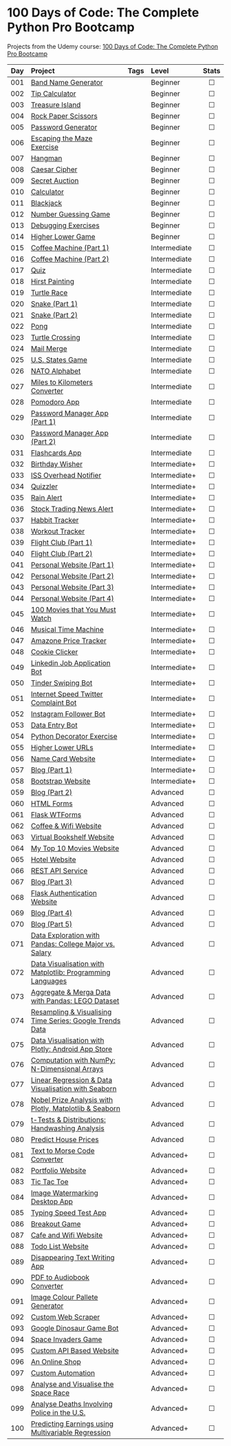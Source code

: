 # 100 Days of Code: The Complete Python Pro Bootcamp
Projects from the Udemy course: [100 Days of Code: The Complete Python Pro Bootcamp](https://www.udemy.com/course/100-days-of-code)


| Day | Project                                                          | Tags | Level         | Stats |
|:---:|:-----------------------------------------------------------------|:----:|:--------------|:-----:|
| 001 | [Band Name Generator](001)                                       |      | Beginner      |   ☐   |
| 002 | [Tip Calculator](002)                                            |      | Beginner      |   ☐   |
| 003 | [Treasure Island](003)                                           |      | Beginner      |   ☐   |
| 004 | [Rock Paper Scissors](004)                                       |      | Beginner      |   ☐   |
| 005 | [Password Generator](005)                                        |      | Beginner      |   ☐   |
| 006 | [Escaping the Maze Exercise](006)                                |      | Beginner      |   ☐   |
| 007 | [Hangman](007)                                                   |      | Beginner      |   ☐   |
| 008 | [Caesar Cipher](008)                                             |      | Beginner      |   ☐   |
| 009 | [Secret Auction](009)                                            |      | Beginner      |   ☐   |
| 010 | [Calculator](010)                                                |      | Beginner      |   ☐   |
| 011 | [Blackjack](011)                                                 |      | Beginner      |   ☐   |
| 012 | [Number Guessing Game](012)                                      |      | Beginner      |   ☐   |
| 013 | [Debugging Exercises](013)                                       |      | Beginner      |   ☐   |
| 014 | [Higher Lower Game](014)                                         |      | Beginner      |   ☐   |
| 015 | [Coffee Machine (Part 1)](015)                                   |      | Intermediate  |   ☐   |
| 016 | [Coffee Machine (Part 2)](016)                                   |      | Intermediate  |   ☐   |
| 017 | [Quiz](017)                                                      |      | Intermediate  |   ☐   |
| 018 | [Hirst Painting](018)                                            |      | Intermediate  |   ☐   |
| 019 | [Turtle Race](019)                                               |      | Intermediate  |   ☐   |
| 020 | [Snake (Part 1)](020)                                            |      | Intermediate  |   ☐   |
| 021 | [Snake (Part 2)](021)                                            |      | Intermediate  |   ☐   |
| 022 | [Pong](022)                                                      |      | Intermediate  |   ☐   |
| 023 | [Turtle Crossing](023)                                           |      | Intermediate  |   ☐   |
| 024 | [Mail Merge](024)                                                |      | Intermediate  |   ☐   |
| 025 | [U.S. States Game](025)                                          |      | Intermediate  |   ☐   |
| 026 | [NATO Alphabet](026)                                             |      | Intermediate  |   ☐   |
| 027 | [Miles to Kilometers Converter](027)                             |      | Intermediate  |   ☐   |
| 028 | [Pomodoro App](028)                                              |      | Intermediate  |   ☐   |
| 029 | [Password Manager App (Part 1)](029)                             |      | Intermediate  |   ☐   |
| 030 | [Password Manager App (Part 2)](030)                             |      | Intermediate  |   ☐   |
| 031 | [Flashcards App](031)                                            |      | Intermediate  |   ☐   |
| 032 | [Birthday Wisher](032)                                           |      | Intermediate+ |   ☐   |
| 033 | [ISS Overhead Notifier](033)                                     |      | Intermediate+ |   ☐   |
| 034 | [Quizzler](034)                                                  |      | Intermediate+ |   ☐   |
| 035 | [Rain Alert](035)                                                |      | Intermediate+ |   ☐   |
| 036 | [Stock Trading News Alert](036)                                  |      | Intermediate+ |   ☐   |
| 037 | [Habbit Tracker](037)                                            |      | Intermediate+ |   ☐   |
| 038 | [Workout Tracker](038)                                           |      | Intermediate+ |   ☐   |
| 039 | [Flight Club (Part 1)](039)                                      |      | Intermediate+ |   ☐   |
| 040 | [Flight Club (Part 2)](040)                                      |      | Intermediate+ |   ☐   |
| 041 | [Personal Website (Part 1)](041)                                 |      | Intermediate+ |   ☐   |
| 042 | [Personal Website (Part 2)](042)                                 |      | Intermediate+ |   ☐   |
| 043 | [Personal Website (Part 3)](043)                                 |      | Intermediate+ |   ☐   |
| 044 | [Personal Website (Part 4)](044)                                 |      | Intermediate+ |   ☐   |
| 045 | [100 Movies that You Must Watch](045)                            |      | Intermediate+ |   ☐   |
| 046 | [Musical Time Machine](046)                                      |      | Intermediate+ |   ☐   |
| 047 | [Amazone Price Tracker](047)                                     |      | Intermediate+ |   ☐   |
| 048 | [Cookie Clicker](048)                                            |      | Intermediate+ |   ☐   |
| 049 | [Linkedin Job Application Bot](049)                              |      | Intermediate+ |   ☐   |
| 050 | [Tinder Swiping Bot](050)                                        |      | Intermediate+ |   ☐   |
| 051 | [Internet Speed Twitter Complaint Bot](051)                      |      | Intermediate+ |   ☐   |
| 052 | [Instagram Follower Bot](052)                                    |      | Intermediate+ |   ☐   |
| 053 | [Data Entry Bot](053)                                            |      | Intermediate+ |   ☐   |
| 054 | [Python Decorator Exercise](054)                                 |      | Intermediate+ |   ☐   |
| 055 | [Higher Lower URLs](055)                                         |      | Intermediate+ |   ☐   |
| 056 | [Name Card Website](056)                                         |      | Intermediate+ |   ☐   |
| 057 | [Blog (Part 1)](057)                                             |      | Intermediate+ |   ☐   |
| 058 | [Bootstrap Website](058)                                         |      | Intermediate+ |   ☐   |
| 059 | [Blog (Part 2)](059)                                             |      | Advanced      |   ☐   |
| 060 | [HTML Forms](060)                                                |      | Advanced      |   ☐   |
| 061 | [Flask WTForms](061)                                             |      | Advanced      |   ☐   |
| 062 | [Coffee & Wifi Website](062)                                     |      | Advanced      |   ☐   |
| 063 | [Virtual Bookshelf Website](063)                                 |      | Advanced      |   ☐   |
| 064 | [My Top 10 Movies Website](064)                                  |      | Advanced      |   ☐   |
| 065 | [Hotel Website](065)                                             |      | Advanced      |   ☐   |
| 066 | [REST API Service](066)                                          |      | Advanced      |   ☐   |
| 067 | [Blog (Part 3)](067)                                             |      | Advanced      |   ☐   |
| 068 | [Flask Authentication Website](068)                              |      | Advanced      |   ☐   |
| 069 | [Blog (Part 4)](069)                                             |      | Advanced      |   ☐   |
| 070 | [Blog (Part 5)](070)                                             |      | Advanced      |   ☐   |
| 071 | [Data Exploration with Pandas: College Major vs. Salary](071)    |      | Advanced      |   ☐   |
| 072 | [Data Visualisation with Matplotlib: Programming Languages](072) |      | Advanced      |   ☐   |
| 073 | [Aggregate & Merga Data with Pandas: LEGO Dataset](073)          |      | Advanced      |   ☐   |
| 074 | [Resampling & Visualising Time Series: Google Trends Data](074)  |      | Advanced      |   ☐   |
| 075 | [Data Visualisation with Plotly: Android App Store](075)         |      | Advanced      |   ☐   |
| 076 | [Computation with NumPy: N-Dimensional Arrays](076)              |      | Advanced      |   ☐   |
| 077 | [Linear Regression & Data Visualisation with Seaborn](077)       |      | Advanced      |   ☐   |
| 078 | [Nobel Prize Analysis with Plotly, Matplotlib & Seaborn](078)    |      | Advanced      |   ☐   |
| 079 | [t-Tests & Distributions: Handwashing Analysis](079)             |      | Advanced      |   ☐   |
| 080 | [Predict House Prices](080)                                      |      | Advanced      |   ☐   |
| 081 | [Text to Morse Code Converter](081)                              |      | Advanced+     |   ☐   |
| 082 | [Portfolio Website](082)                                         |      | Advanced+     |   ☐   |
| 083 | [Tic Tac Toe](083)                                               |      | Advanced+     |   ☐   |
| 084 | [Image Watermarking Desktop App](084)                            |      | Advanced+     |   ☐   |
| 085 | [Typing Speed Test App](085)                                     |      | Advanced+     |   ☐   |
| 086 | [Breakout Game](086)                                             |      | Advanced+     |   ☐   |
| 087 | [Cafe and Wifi Website](087)                                     |      | Advanced+     |   ☐   |
| 088 | [Todo List Website](088)                                         |      | Advanced+     |   ☐   |
| 089 | [Disappearing Text Writing App](089)                             |      | Advanced+     |   ☐   |
| 090 | [PDF to Audiobook Converter](090)                                |      | Advanced+     |   ☐   |
| 091 | [Image Colour Pallete Generator](091)                            |      | Advanced+     |   ☐   |
| 092 | [Custom Web Scraper](092)                                        |      | Advanced+     |   ☐   |
| 093 | [Google Dinosaur Game Bot](093)                                  |      | Advanced+     |   ☐   |
| 094 | [Space Invaders Game](094)                                       |      | Advanced+     |   ☐   |
| 095 | [Custom API Based Website](095)                                  |      | Advanced+     |   ☐   |
| 096 | [An Online Shop](096)                                            |      | Advanced+     |   ☐   |
| 097 | [Custom Automation](097)                                         |      | Advanced+     |   ☐   |
| 098 | [Analyse and Visualise the Space Race](098)                      |      | Advanced+     |   ☐   |
| 099 | [Analyse Deaths Involving Police in the U.S.](099)               |      | Advanced+     |   ☐   |
| 100 | [Predicting Earnings using Multivariable Regression](100)        |      | Advanced+     |   ☐   |

